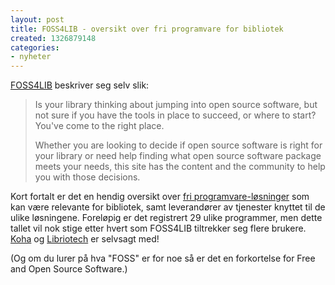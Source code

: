 ```yaml
---
layout: post
title: FOSS4LIB - oversikt over fri programvare for bibliotek
created: 1326879148
categories:
- nyheter
---
```

<p><a href="http://foss4lib.org/">FOSS4LIB</a> beskriver seg selv slik:</p>
<blockquote><p>Is your library thinking about jumping into open source software, but not sure if you have the tools in place to succeed, or where to start? You've come to the right place.</p>
<p>Whether you are looking to decide if open source software is right for your library or need help finding what open source software package meets your needs, this site has the content and the community to help you with those decisions.</p></blockquote>
<p>Kort fortalt er det en hendig oversikt over <a href="http://foss4lib.org/packages">fri programvare-løsninger</a> som kan være relevante for bibliotek, samt leverandører av tjenester knyttet til de ulike løsningene. Foreløpig er det registrert 29 ulike programmer, men dette tallet vil nok stige etter hvert som FOSS4LIB tiltrekker seg flere brukere. <a href="http://foss4lib.org/package/koha">Koha</a> og <a href="http://foss4lib.org/provider/libriotech">Libriotech</a> er selvsagt med!</p>
<p>(Og om du lurer på hva "FOSS" er for noe så er det en forkortelse for Free and Open Source Software.)</p>
